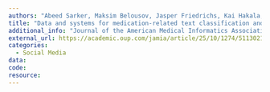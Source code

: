 ```yaml
---
authors: "Abeed Sarker, Maksim Belousov, Jasper Friedrichs, Kai Hakala, Svetlana Kiritchenko, Farrokh Mehryary, Sifei Han, Tung Tran, Anthony Rios, Ramakanth Kavuluru, Berry de Bruijn, Filip Ginter, Debanjan Mahata, Saif M Mohammad, Goran Nenadic, Graciela Gonzalez-Hernandez"
title: "Data and systems for medication-related text classification and concept normalization from Twitter: insights from the Social Media Mining for Health (SMM4H)-2017 shared task Authors."
additional_info: "Journal of the American Medical Informatics Association"
external_url: https://academic.oup.com/jamia/article/25/10/1274/5113021
categories:
  - Social Media
data:
code:
resource:
---
```

